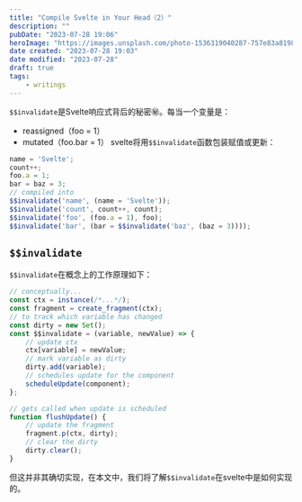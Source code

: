 ```yaml
---
title: "Compile Svelte in Your Head（2）"
description: ""
pubDate: "2023-07-28 19:06"
heroImage: "https://images.unsplash.com/photo-1536319040287-757e83a8198e?ixlib=rb-4.0.3&ixid=M3wxMjA3fDB8MHxwaG90by1wYWdlfHx8fGVufDB8fHx8fA%3D%3D&auto=format&fit=crop&w=1200&q=80"
date created: "2023-07-28 19:03"
date modified: "2023-07-28"
draft: true
tags:
    - writings
---
```


`$$invalidate`是Svelte响应式背后的秘密㊙️。每当一个变量是：
- reassigned（foo = 1）
- mutated（foo.bar = 1）
svelte将用`$$invalidate`函数包装赋值或更新：

```js
name = 'Svelte';
count++;
foo.a = 1;
bar = baz = 3;
// compiled into
$$invalidate('name', (name = 'Svelte'));
$$invalidate('count', count++, count);
$$invalidate('foo', (foo.a = 1), foo);
$$invalidate('bar', (bar = $$invalidate('baz', (baz = 3))));
```



## `$$invalidate`

`$$invalidate`在概念上的工作原理如下：
```js
// conceptually...
const ctx = instance(/*...*/);
const fragment = create_fragment(ctx);
// to track which variable has changed
const dirty = new Set();
const $$invalidate = (variable, newValue) => {
    // update ctx
    ctx[variable] = newValue;
    // mark variable as dirty
    dirty.add(variable);
    // schedules update for the component
    scheduleUpdate(component);
};

// gets called when update is scheduled
function flushUpdate() {
    // update the fragment
    fragment.p(ctx, dirty);
    // clear the dirty
    dirty.clear();
}
```
但这并非其确切实现，在本文中，我们将了解`$$invalidate`在svelte中是如何实现的。

